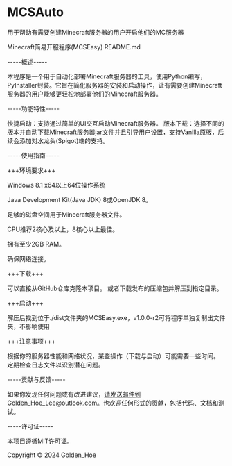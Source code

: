 # MCSAuto
用于帮助有需要创建Minecraft服务器的用户开启他们的MC服务器

Minecraft简易开服程序(MCSEasy) README.md

-----概述-----

本程序是一个用于自动化部署Minecraft服务器的工具，使用Python编写，PyInstaller封装。它旨在简化服务器的安装和启动操作，让有需要创建Minecraft服务器的用户能够更轻松地部署他们的Minecraft服务器。

-----功能特性-----

快捷启动：支持通过简单的UI交互启动Minecraft服务器。
版本下载：选择不同的版本并自动下载Minecraft服务器jar文件并且引导用户设置，支持Vanilla原版，后续会添加对水龙头(Spigot)端的支持。

-----使用指南-----

+++环境要求+++

Windows 8.1 x64以上64位操作系统

Java Development Kit(Java JDK) 8或OpenJDK 8。

足够的磁盘空间用于Minecraft服务器文件。

CPU推荐2核心及以上，8核心以上最佳。

拥有至少2GB RAM。

确保网络连接。

+++下载+++

可以直接从GitHub仓库克隆本项目。
或者下载发布的压缩包并解压到指定目录。

+++启动+++

解压后找到位于./dist文件夹的MCSEasy.exe，v1.0.0-r2可将程序单独复制出文件夹，不影响使用

+++注意事项+++

根据你的服务器性能和网络状况，某些操作（下载与启动）可能需要一些时间。
定期检查日志文件以识别潜在问题。

-----贡献与反馈-----

如果你发现任何问题或有改进建议，请发送邮件到Golden_Hoe_Lee@outlook.com。也欢迎任何形式的贡献，包括代码、文档和测试。

-----许可证-----

本项目遵循MIT许可证。

Copyright © 2024 Golden_Hoe

